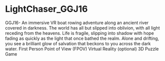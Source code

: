 # LightChaser_GGJ16
GGJ16- An immersive VR boat rowing adventure along an ancient river covered in darkness. The world has all but slipped into oblivion, with all light receding from the heavens. Life is fragile, slipping into shadow with hope fading as quickly as the light that once bathed the realm. Alone and drifting, you see a brilliant glow of salvation that beckons to you across the dark water. First Person Point of View (FPOV) Virtual Reality (optional) 3D Puzzle Game
